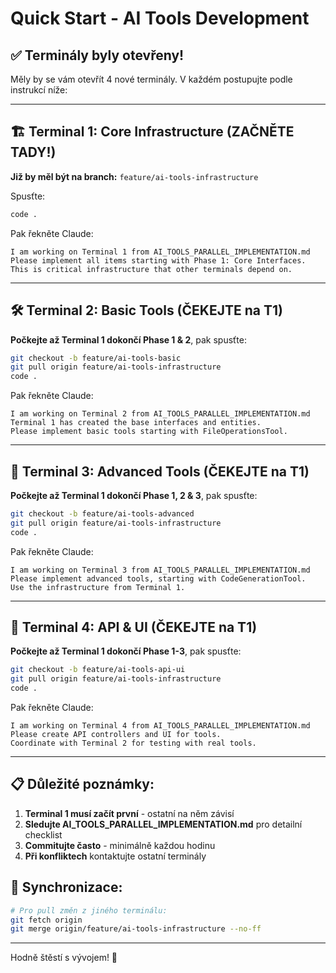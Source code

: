 # Quick Start - AI Tools Development

## ✅ Terminály byly otevřeny!

Měly by se vám otevřít 4 nové terminály. V každém postupujte podle instrukcí níže:

---

## 🏗️ Terminal 1: Core Infrastructure (ZAČNĚTE TADY!)

**Již by měl být na branch:** `feature/ai-tools-infrastructure`

Spusťte:
```bash
code .
```

Pak řekněte Claude:
```
I am working on Terminal 1 from AI_TOOLS_PARALLEL_IMPLEMENTATION.md
Please implement all items starting with Phase 1: Core Interfaces.
This is critical infrastructure that other terminals depend on.
```

---

## 🛠️ Terminal 2: Basic Tools (ČEKEJTE na T1)

**Počkejte až Terminal 1 dokončí Phase 1 & 2**, pak spusťte:
```bash
git checkout -b feature/ai-tools-basic
git pull origin feature/ai-tools-infrastructure
code .
```

Pak řekněte Claude:
```
I am working on Terminal 2 from AI_TOOLS_PARALLEL_IMPLEMENTATION.md
Terminal 1 has created the base interfaces and entities.
Please implement basic tools starting with FileOperationsTool.
```

---

## 🚀 Terminal 3: Advanced Tools (ČEKEJTE na T1)

**Počkejte až Terminal 1 dokončí Phase 1, 2 & 3**, pak spusťte:
```bash
git checkout -b feature/ai-tools-advanced
git pull origin feature/ai-tools-infrastructure
code .
```

Pak řekněte Claude:
```
I am working on Terminal 3 from AI_TOOLS_PARALLEL_IMPLEMENTATION.md
Please implement advanced tools, starting with CodeGenerationTool.
Use the infrastructure from Terminal 1.
```

---

## 🎨 Terminal 4: API & UI (ČEKEJTE na T1)

**Počkejte až Terminal 1 dokončí Phase 1-3**, pak spusťte:
```bash
git checkout -b feature/ai-tools-api-ui
git pull origin feature/ai-tools-infrastructure
code .
```

Pak řekněte Claude:
```
I am working on Terminal 4 from AI_TOOLS_PARALLEL_IMPLEMENTATION.md
Please create API controllers and UI for tools.
Coordinate with Terminal 2 for testing with real tools.
```

---

## 📋 Důležité poznámky:

1. **Terminal 1 musí začít první** - ostatní na něm závisí
2. **Sledujte AI_TOOLS_PARALLEL_IMPLEMENTATION.md** pro detailní checklist
3. **Commitujte často** - minimálně každou hodinu
4. **Při konfliktech** kontaktujte ostatní terminály

## 🔄 Synchronizace:

```bash
# Pro pull změn z jiného terminálu:
git fetch origin
git merge origin/feature/ai-tools-infrastructure --no-ff
```

---

Hodně štěstí s vývojem! 🚀